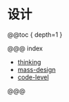 # 设计

@@toc { depth=1 }

@@@ index

* [thinking](thinking.md)
* [mass-design](mass-design.md)
* [code-level](code-level.md)

@@@
